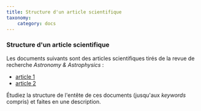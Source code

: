 ```yaml
---
title: Structure d'un article scientifique
taxonomy:
    category: docs
---
```

### Structure d'un article scientifique
Les documents suivants sont des articles scientifiques tirés de la revue
de recherche *Astronomy & Astrophysics* :

-   [article
    1](http://www.aanda.org/articles/aa/pdf/2014/06/aa23531-14.pdf)
-   [article
    2](http://www.aanda.org/articles/aa/pdf/2014/06/aa23467-14.pdf)

Étudiez la structure de l'entête de ces documents (jusqu'aux *keywords*
compris) et faites en une description.
